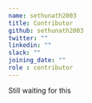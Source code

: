 ```yaml
---
name: sethunath2003
title: Contributor
github: sethunath2003
twitter: ""
linkedin: ""
slack: ""
joining_date: ""
role : contributor
---
```


Still waiting for this

